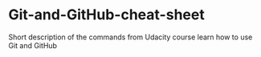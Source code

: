 # Git-and-GitHub-cheat-sheet
Short description of the commands from Udacity course learn how to use Git and GitHub

